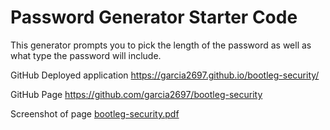 # Password Generator Starter Code

This generator prompts you to pick the length of the password as well as what type the password will include.

GitHub Deployed application
https://garcia2697.github.io/bootleg-security/

GitHub Page
https://github.com/garcia2697/bootleg-security

Screenshot of page
[bootleg-security.pdf](https://github.com/garcia2697/bootleg-security/files/8783061/bootleg-security.pdf)

